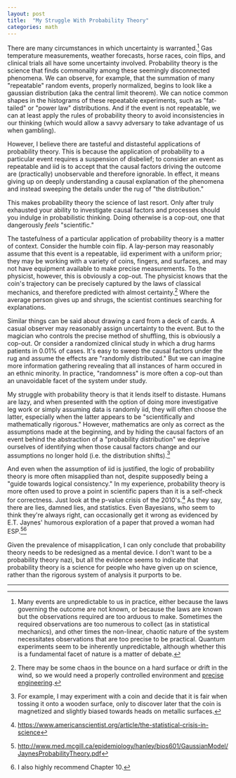 ```yaml
---
layout: post
title:  "My Struggle With Probability Theory"
categories: math
---
```


There are many circumstances in which uncertainty is warranted.[^uncertainty]
Gas temperature measurements, weather forecasts, horse races, coin flips, and
clinical trials all have some uncertainty involved. Probability theory is the
science that finds commonality among these seemingly disconnected phenomena. We
can observe, for example, that the summation of many "repeatable" random events,
properly normalized, begins to look like a gaussian distribution (aka the
central limit theorem). We can notice common shapes in the histograms of these
repeatable experiments, such as "fat-tailed" or "power law" distributions. And
if the event is not repeatable, we can at least apply the rules of probability
theory to avoid inconsistencies in our thinking (which would allow a savvy
adversary to take advantage of us when gambling).

[^uncertainty]: Many events are unpredictable to us in practice, either because the laws governing the outcome are not known, or because the laws are known but the observations required are too arduous to make. Sometimes the required observations are too numerous to collect (as in statistical mechanics), and other times the non-linear, chaotic nature of the system necessitates observations that are too precise to be practical. Quantum experiments seem to be inherently unpredictable, although whether this is a fundamental facet of nature is a matter of debate.


However, I believe there are tasteful and distasteful applications of
probability theory. This is because the application of probability to a
particular event requires a suspension of disbelief; to consider an event as
repeatable and iid is to accept that the causal factors driving the outcome are
(practically) unobservable and therefore ignorable. In effect, it means giving
up on deeply understanding a causal explanation of the phenomena and instead
sweeping the details under the rug of "the distribution."

This makes probability theory the science of last resort. Only after truly
exhausted your ability to investigate causal factors and processes should you
indulge in probabilistic thinking. Doing otherwise is a cop-out, one that
dangerously *feels* "scientific."

The tastefulness of a particular application of probability theory is a matter
of context. Consider the humble coin flip. A lay-person may reasonably assume
that this event is a repeatable, iid experiment with a uniform prior; they may
be working with a variety of coins, fingers, and surfaces, and may not have
equipment available to make precise measurements. To the physicist, however,
this is obviously a cop-out. The physicist knows that the coin's trajectory can
be precisely captured by the laws of classical mechanics, and therefore
predicted with almost certainty.[^1] Where the average person gives up and
shrugs, the scientist continues searching for explanations.

[^1]: There may be some chaos in the bounce on a hard surface or drift in the
    wind, so we would need a properly controlled environment and [precise
    engineering](https://www.npr.org/templates/story/story.php?storyId=1697475).
    
Similar things can be said about drawing a card from a deck of cards. A casual
observer may reasonably assign uncertainty to the event. But to the magician who
controls the precise method of shuffling, this is obviously a cop-out. Or
consider a randomized clinical study in which a drug harms patients in 0.01% of
cases. It's easy to sweep the causal factors under the rug and assume the
effects are "randomly distributed." But we can imagine more information
gathering revealing that all instances of harm occured in an ethnic minority. In
practice, "randomness" is more often a cop-out than an unavoidable facet of the
system under study.

My struggle with probability theory is that it lends itself to distaste. Humans
are lazy, and when presented with the option of doing more investigative leg
work or simply assuming data is randomly iid, they will often choose the latter,
especially when the latter appears to be "scientifically and mathematically
rigorous." However, mathematics are only as correct as the assumptions made at
the beginning, and by hiding the causal factors of an event behind the
abstraction of a "probability distribution" we deprive ourselves of identifying
when those causal factors change and our assumptions no longer hold (i.e. the
distribution shifts).[^magnets]

[^magnets]: For example, I may experiment with a coin and decide that it is fair when tossing it onto a wooden surface, only to discover later that the coin is magnetized and slightly biased towards heads on metallic surfaces.

And even when the assumption of iid is justified, the logic of probability
theory is more often misapplied than not, despite supposedly being a "guide
towards logical consistency." In my experience, probability theory is more often
used to prove a point in scientific papers than it is a self-check for
correctness. Just look at the p-value crisis of the 2010's.[^2] As they say,
there are lies, damned lies, and statistics. Even Bayesians, who seem to think
they're always right, can occasionally get it wrong as evidenced by E.T. Jaynes'
humorous exploration of a paper that proved a woman had ESP.[^3][^4]

[^2]: https://www.americanscientist.org/article/the-statistical-crisis-in-science

[^3]: http://www.med.mcgill.ca/epidemiology/hanley/bios601/GaussianModel/JaynesProbabilityTheory.pdf

[^4]: I also highly recommend Chapter 10.

Given the prevalence of misapplication, I can only conclude that probability
theory needs to be redesigned as a mental device. I don't want to be a
probability theory nazi, but all the evidence seems to indicate that probability
theory is a science for people who have given up on science, rather than the
rigorous system of analysis it purports to be.

-------
